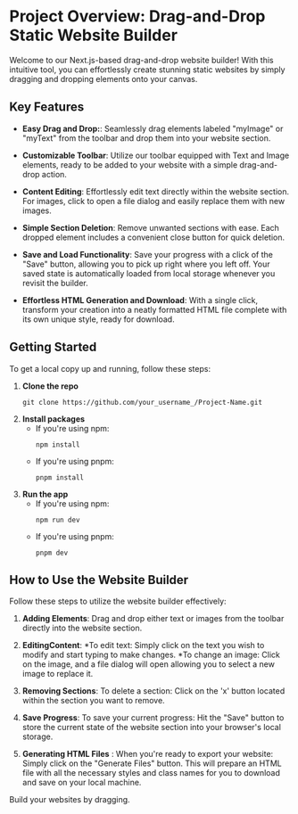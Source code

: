 # Project Overview: Drag-and-Drop Static Website Builder


Welcome to our Next.js-based drag-and-drop website builder! With this intuitive tool, you can effortlessly create stunning static websites by simply dragging and dropping elements onto your canvas.

## Key Features

- **Easy Drag and Drop:**: 
Seamlessly drag elements labeled "myImage" or "myText" from the toolbar and drop them into your website section.

- **Customizable Toolbar**: 
Utilize our toolbar equipped with Text and Image elements, ready to be added to your website with a simple drag-and-drop action.

- **Content Editing**: 
Effortlessly edit text directly within the website section. For images, click to open a file dialog and easily replace them with new images.

- **Simple Section Deletion**: 
Remove unwanted sections with ease. Each dropped element includes a convenient close button for quick deletion.

- **Save and Load Functionality**:
Save your progress with a click of the "Save" button, allowing you to pick up right where you left off. Your saved state is automatically loaded from local storage whenever you revisit the builder.

- **Effortless HTML Generation and Download**: 
With a single click, transform your creation into a neatly formatted HTML file complete with its own unique style, ready for download.

## Getting Started

To get a local copy up and running, follow these steps:

1. **Clone the repo**
   ```
   git clone https://github.com/your_username_/Project-Name.git
   ```
2. **Install packages**
   - If you're using npm:
     ```
     npm install
     ```
   - If you're using pnpm:
     ```
     pnpm install
     ```
3. **Run the app**
   - If you're using npm:
     ```
     npm run dev
     ```
   - If you're using pnpm:
     ```
     pnpm dev
     ```

## How to Use the Website Builder

Follow these steps to utilize the website builder effectively:

1. **Adding Elements**: Drag and drop either text or images from the toolbar directly into the website section.

2. **EditingContent**: 
   *To edit text: Simply click on the text you wish to modify and start typing to make changes.
   *To change an image: Click on the image, and a file dialog will open allowing you to select a new image to replace it.

3. **Removing Sections**: 
To delete a section: Click on the 'x' button located within the section you want to remove.

4. **Save Progress**:
 To save your current progress: Hit the "Save" button to store the current state of the website section into your browser's local storage.

5. **Generating HTML Files** : 
When you're ready to export your website: Simply click on the "Generate Files" button. This will prepare an HTML file with all the necessary styles and class names for you to download and save on your local machine.

Build your websites by dragging.

